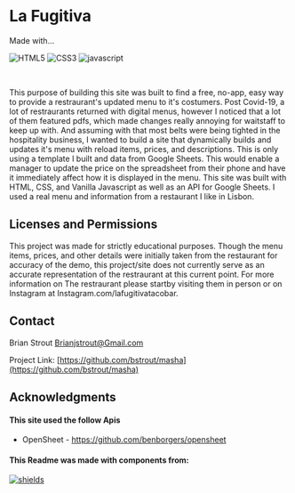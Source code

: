 <!-- PROJECT LOGO -->
<br />
<div align="center">
<p>
  <!-- <img align="center" width="300"  src="./src/images/MashaSiteScreenShot.png" alt="Logo" > -->
</p>
</div>
<h1>La Fugitiva</h1>
<p display=inline>
Made with...

<!-- [![React][react.js]][react-url] -->

![HTML5]
![CSS3]
![javascript]

<!-- ![Swiper] -->

</p>
<br />
<p >
This purpose of building this site was built to find a free,
                  no-app, easy way to provide a restraurant's updated menu to
                  it's costumers. Post Covid-19, a lot of restraurants returned
                  with digital menus, however I noticed that a lot of them
                  featured pdfs, which made changes really annoying for
                  waitstaff to keep up with. And assuming with that most belts
                  were being tighted in the hospitality business, I wanted to
                  build a site that dynamically builds and updates it's menu
                  with reload items, prices, and descriptions. This is only
                  using a template I built and data from Google Sheets. This
                  would enable a manager to update the price on the spreadsheet
                  from their phone and have it immediately affect how it is
                  displayed in the menu. This site was built with HTML, CSS, and
                  Vanilla Javascript as well as an API for Google Sheets. I used
                  a real menu and information from a restaurant I like in
                  Lisbon.

 </p>

<!-- LICENSE -->

## Licenses and Permissions

This project was made for strictly educational purposes. Though the menu items, prices, and other details were initially taken from the restaurant for accuracy of the demo, this project/site does not currently serve as an accurate representation of the restraurant at this current point. For more information on The restraurant please startby visiting them in person or on Instagram at Instagram.com/lafugitivatacobar.

<!-- CONTACT -->

## Contact

Brian Strout Brianjstrout@Gmail.com

Project Link: [https://github.com/bstrout/masha](https://github.com/bstrout/masha)

<!-- ACKNOWLEDGMENTS -->

## Acknowledgments

#### This site used the follow Apis

- OpenSheet - https://github.com/benborgers/opensheet

#### This Readme was made with components from:

[![shields]][shields-url]

[screenshot]: ./src/images/MashaSiteScreenShot.png
[react.js]: https://img.shields.io/badge/React-20232A?style=for-the-badge&logo=react&logoColor=61DAFB
[react-url]: https://reactjs.org/
[html5]: https://img.shields.io/badge/HTML-20232A?style=for-the-badge&logo=HTML5&logoColor=61DAFB
[css3]: https://img.shields.io/badge/CSS-20232A?style=for-the-badge&logo=CSS3&logoColor=61DAFB
[javascript]: https://img.shields.io/badge/Javascript-20232A?style=for-the-badge&logo=Javascript&logoColor=61DAFB
[framer]: https://img.shields.io/badge/Framer.Motion-20232A?style=for-the-badge&logo=Framer&logoColor=61DAFB
[swiper]: https://img.shields.io/badge/SwiperJS-20232A?style=for-the-badge&logo=Swiper&logoColor=61DAFB
[css3]: https://img.shields.io/badge/CSS-20232A?style=for-the-badge&logo=CSS3&logoColor=61DAFB
[shields]: https://img.shields.io/badge/Shields.io-20232A?style=for-the-badge&logo=Shields.io&logoColor=ffffff00
[shields-url]: https://shields.io

<!-- ?style=for-the-badge&logo=appveyor -->
<!-- <p align="right">(<a href="#readme-top">back to top</a>)</p> -->

